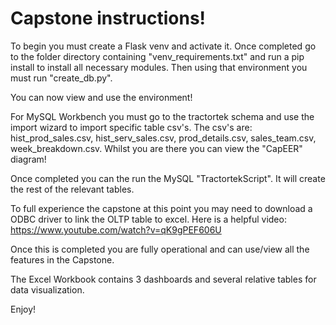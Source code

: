 # Capstone instructions!

To begin you must create a Flask venv and activate it.
Once completed go to the folder directory containing "venv_requirements.txt" and run a pip install to install all necessary modules.
Then using that environment you must run "create_db.py".

You can now view and use the environment!

For MySQL Workbench you must go to the tractortek schema and use the import wizard to import specific table csv's.
The csv's are: hist_prod_sales.csv, hist_serv_sales.csv, prod_details.csv, sales_team.csv, week_breakdown.csv.
Whilst you are there you can view the "CapEER" diagram!

Once completed you can the run the MySQL "TractortekScript". It will create the rest of the relevant tables.

To full experience the capstone at this point you may need to download a ODBC driver to link the OLTP table to excel.
Here is a helpful video: https://www.youtube.com/watch?v=qK9gPEF606U

Once this is completed you are fully operational and can use/view all the features in the Capstone.

The Excel Workbook contains 3 dashboards and several relative tables for data visualization.

Enjoy!
